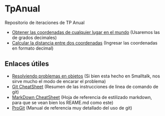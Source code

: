 # TpAnual
Repositorio de iteraciones de TP Anual

* [Obtener las coordenadas de cualquier lugar en el mundo](http://www.coordenadas-gps.com/convertidor-de-coordenadas-gps) (Usaremos las de grados decimales)
* [Calcular la distancia entre dos coordenadas](http://www.movable-type.co.uk/scripts/latlong.html) (Ingresar las coordenadas en formato decimal)

## Enlaces útiles
* [Resolviendo problemas en objetos](http://pdep.com.ar/material/apuntes/clases-sabado-a-la-manana/Objetos_Modulo07_ResolucionEjercicio.pdf) (Si bien esta hecho en Smalltalk, nos sirve mucho el modo de encarar el problema)
* [Git CheatSheet](https://drive.google.com/file/d/0B_k1QNSnaW5UcTFTTlFoY3h5NWM/view?usp=sharing) (Resumen de las instrucciones de linea de comando de git)
* [MarkDown CheatSheet](https://guides.github.com/pdfs/markdown-cheatsheet-online.pdf) (Hoja de referencia de estilizado markdown, para que se vean bien los REAME.md como este)
* [ProGit](https://progit2.s3.amazonaws.com/en/2016-03-22-f3531/progit-en.1084.pdf) (Manual de referencia muy detallado del uso de git)
